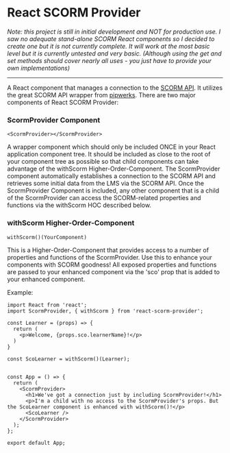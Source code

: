 # React SCORM Provider

*Note: this project is still in initial development and NOT for production use. I saw no adequate stand-alone SCORM React components so I decided to create one but it is not currently complete. It will work at the most basic level but it is currently untested and very basic. (Although using the get and set methods should cover nearly all uses - you just have to provide your own implementations)*

---

A React component that manages a connection to the [SCORM API](https://scorm.com/scorm-explained/). It utilizes the great SCORM API wrapper from [pipwerks](https://github.com/pipwerks/scorm-api-wrapper). There are two major components of React SCORM Provider:

### ScormProvider Component

`<ScormProvider></ScormProvider>`

A wrapper component which should only be included ONCE in your React application component tree. It should be included as close to the root of your component tree as possible so that child components can take advantage of the withScorm Higher-Order-Component. The ScormProvider component automatically establishes a connection to the SCORM API and retrieves some initial data from the LMS via the SCORM API. Once the ScormProvider Component is included, any other component that is a child of the ScormProvider can access the SCORM-related properties and functions via the withScorm HOC described below.

### withScorm Higher-Order-Component

`withScorm()(YourComponent)`

This is a Higher-Order-Component that provides access to a number of properties and functions of the ScormProvider. Use this to enhance your components with SCORM goodness! All exposed properties and functions are passed to your enhanced component via the 'sco' prop that is added to your enhanced component.

Example:

```
import React from 'react';
import ScormProvider, { withScorm } from 'react-scorm-provider';

const Learner = (props) => {
  return (
    <p>Welcome, {props.sco.learnerName}!</p>
  )
}

const ScoLearner = withScorm()(Learner);


const App = () => {
  return (
    <ScormProvider>
      <h1>We've got a connection just by including ScormProvider!</h1>
      <p>I'm a child with no access to the ScormProvider's props. But the ScoLearner component is enhanced with withScorm()!</p>
      <ScoLearner />
    </ScormProvider>
  );
};

export default App;
```
